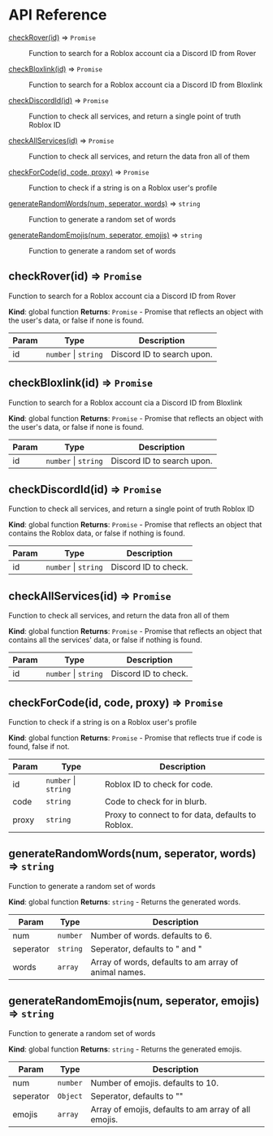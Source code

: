 # API Reference

<dl>
<dt><a href="#checkRover">checkRover(id)</a> ⇒ <code>Promise</code></dt>
<dd><p>Function to search for a Roblox account cia a Discord ID from Rover</p>
</dd>
<dt><a href="#checkBloxlink">checkBloxlink(id)</a> ⇒ <code>Promise</code></dt>
<dd><p>Function to search for a Roblox account cia a Discord ID from Bloxlink</p>
</dd>
<dt><a href="#checkDiscordId">checkDiscordId(id)</a> ⇒ <code>Promise</code></dt>
<dd><p>Function to check all services, and return a single point of truth Roblox ID</p>
</dd>
<dt><a href="#checkAllServices">checkAllServices(id)</a> ⇒ <code>Promise</code></dt>
<dd><p>Function to check all services, and return the data fron all of them</p>
</dd>
<dt><a href="#checkForCode">checkForCode(id, code, proxy)</a> ⇒ <code>Promise</code></dt>
<dd><p>Function to check if a string is on a Roblox user&#39;s profile</p>
</dd>
<dt><a href="#generateRandomWords">generateRandomWords(num, seperator, words)</a> ⇒ <code>string</code></dt>
<dd><p>Function to generate a random set of words</p>
</dd>
<dt><a href="#generateRandomEmojis">generateRandomEmojis(num, seperator, emojis)</a> ⇒ <code>string</code></dt>
<dd><p>Function to generate a random set of words</p>
</dd>
</dl>

<a name="checkRover"></a>

## checkRover(id) ⇒ <code>Promise</code>

Function to search for a Roblox account cia a Discord ID from Rover

**Kind**: global function
**Returns**: <code>Promise</code> - Promise that reflects an object with the user's data, or false if none is found.

| Param | Type                                       | Description                |
| ----- | ------------------------------------------ | -------------------------- |
| id    | <code>number</code> \| <code>string</code> | Discord ID to search upon. |

<a name="checkBloxlink"></a>

## checkBloxlink(id) ⇒ <code>Promise</code>

Function to search for a Roblox account cia a Discord ID from Bloxlink

**Kind**: global function
**Returns**: <code>Promise</code> - Promise that reflects an object with the user's data, or false if none is found.

| Param | Type                                       | Description                |
| ----- | ------------------------------------------ | -------------------------- |
| id    | <code>number</code> \| <code>string</code> | Discord ID to search upon. |

<a name="checkDiscordId"></a>

## checkDiscordId(id) ⇒ <code>Promise</code>

Function to check all services, and return a single point of truth Roblox ID

**Kind**: global function
**Returns**: <code>Promise</code> - Promise that reflects an object that contains the Roblox data, or false if nothing is found.

| Param | Type                                       | Description          |
| ----- | ------------------------------------------ | -------------------- |
| id    | <code>number</code> \| <code>string</code> | Discord ID to check. |

<a name="checkAllServices"></a>

## checkAllServices(id) ⇒ <code>Promise</code>

Function to check all services, and return the data fron all of them

**Kind**: global function
**Returns**: <code>Promise</code> - Promise that reflects an object that contains all the services' data, or false if nothing is found.

| Param | Type                                       | Description          |
| ----- | ------------------------------------------ | -------------------- |
| id    | <code>number</code> \| <code>string</code> | Discord ID to check. |

<a name="checkForCode"></a>

## checkForCode(id, code, proxy) ⇒ <code>Promise</code>

Function to check if a string is on a Roblox user's profile

**Kind**: global function
**Returns**: <code>Promise</code> - Promise that reflects true if code is found, false if not.

| Param | Type                                       | Description                                       |
| ----- | ------------------------------------------ | ------------------------------------------------- |
| id    | <code>number</code> \| <code>string</code> | Roblox ID to check for code.                      |
| code  | <code>string</code>                        | Code to check for in blurb.                       |
| proxy | <code>string</code>                        | Proxy to connect to for data, defaults to Roblox. |

<a name="generateRandomWords"></a>

## generateRandomWords(num, seperator, words) ⇒ <code>string</code>

Function to generate a random set of words

**Kind**: global function
**Returns**: <code>string</code> - Returns the generated words.

| Param     | Type                | Description                                           |
| --------- | ------------------- | ----------------------------------------------------- |
| num       | <code>number</code> | Number of words. defaults to 6.                       |
| seperator | <code>string</code> | Seperator, defaults to " and "                        |
| words     | <code>array</code>  | Array of words, defaults to am array of animal names. |

<a name="generateRandomEmojis"></a>

## generateRandomEmojis(num, seperator, emojis) ⇒ <code>string</code>

Function to generate a random set of words

**Kind**: global function
**Returns**: <code>string</code> - Returns the generated emojis.

| Param     | Type                | Description                                          |
| --------- | ------------------- | ---------------------------------------------------- |
| num       | <code>number</code> | Number of emojis. defaults to 10.                    |
| seperator | <code>Object</code> | Seperator, defaults to ""                            |
| emojis    | <code>array</code>  | Array of emojis, defaults to am array of all emojis. |
